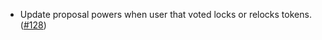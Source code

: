 - Update proposal powers when user that voted locks or relocks tokens.
  ([\#128](https://github.com/informalsystems/hydro/pull/128))
